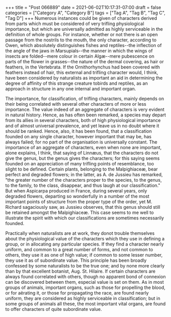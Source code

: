 +++
title = "Post 066889"
date = 2021-06-02T10:17:31-07:00
draft = false
categories = ["Category A", "Category B"]
tags = ["Tag A", "Tag B", "Tag C", "Tag D"]
+++
Numerous instances could be given of characters derived from parts which must be considered of very trifling physiological importance, but which are universally admitted as highly serviceable in the definition of whole groups. For instance, whether or not there is an open passage from the nostrils to the mouth, the only character, according to Owen, which absolutely distinguishes fishes and reptiles--the inflection of the angle of the jaws in Marsupials--the manner in which the wings of insects are folded--mere colour in certain Algæ--mere pubescence on parts of the flower in grasses--the nature of the dermal covering, as hair or feathers, in the Vertebrata. If the Ornithorhynchus had been covered with feathers instead of hair, this external and trifling character would, I think, have been considered by naturalists as important an aid in determining the degree of affinity of this strange creature tobirds and reptiles, as an approach in structure in any one internal and important organ.

The importance, for classification, of trifling characters, mainly depends on their being correlated with several other characters of more or less importance. The value indeed of an aggregate of characters is very evident in natural history. Hence, as has often been remarked, a species may depart from its allies in several characters, both of high physiological importance and of almost universal prevalence, and yet leave us in no doubt where it should be ranked. Hence, also, it has been found, that a classification founded on any single character, however important that may be, has always failed; for no part of the organisation is universally constant. The importance of an aggregate of characters, even when none are important, alone explains, I think, that saying of Linnæus, that the characters do not give the genus, but the genus gives the characters; for this saying seems founded on an appreciation of many trifling points of resemblance, too slight to be defined. Certain plants, belonging to the Malpighiaceæ, bear perfect and degraded flowers; in the latter, as A. de Jussieu has remarked, "the greater number of the characters proper to the species, to the genus, to the family, to the class, disappear, and thus laugh at our classification." But when Aspicarpa produced in France, during several years, only degraded flowers, departing so wonderfully in a number of the most important points of structure from the proper type of the order, yet M. Richard sagaciously saw, as Jussieu observes, that this genus should still be retained amongst the Malpighiaceæ. This case seems to me well to illustrate the spirit with which our classifications are sometimes necessarily founded.

Practically when naturalists are at work, they donot trouble themselves about the physiological value of the characters which they use in defining a group, or in allocating any particular species. If they find a character nearly uniform, and common to a great number of forms, and not common to others, they use it as one of high value; if common to some lesser number, they use it as of subordinate value. This principle has been broadly confessed by some naturalists to be the true one; and by none more clearly than by that excellent botanist, Aug. St. Hilaire. If certain characters are always found correlated with others, though no apparent bond of connexion can be discovered between them, especial value is set on them. As in most groups of animals, important organs, such as those for propelling the blood, or for aërating it, or those for propagating the race, are found nearly uniform, they are considered as highly serviceable in classification; but in some groups of animals all these, the most important vital organs, are found to offer characters of quite subordinate value.
